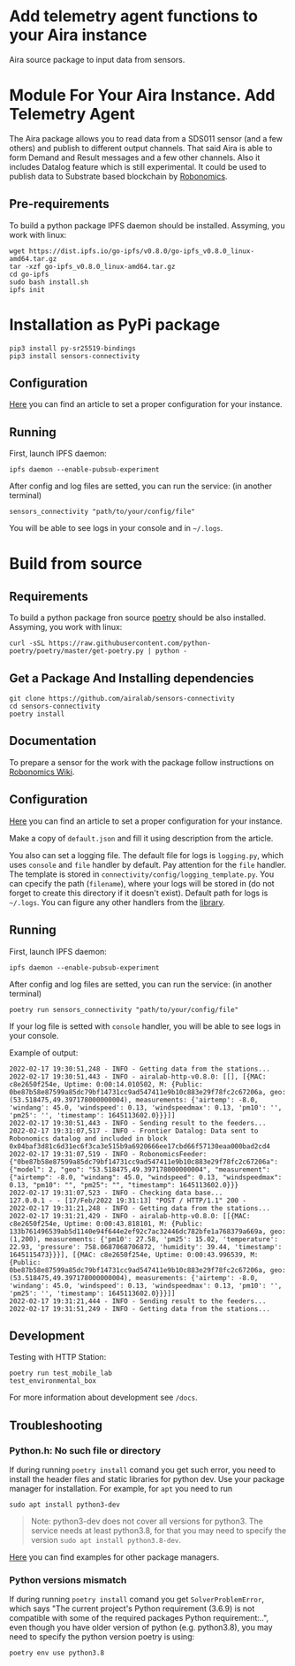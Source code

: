 # Add telemetry agent functions to your Aira instance
Aira source package to input data from sensors.

# Module For Your Aira Instance. Add Telemetry Agent

The Aira package allows you to read data from a SDS011 sensor (and a few others) and publish to different output channels.
That said Aira is able to form Demand and Result messages and a few other channels.
Also it includes Datalog feature which is still experimental. It could be used to publish data to Substrate based blockchain by [Robonomics](https://parachain.robonomics.network/).

## Pre-requirements

To build a python package IPFS daemon should be installed. Assyming, you work with linux:

```
wget https://dist.ipfs.io/go-ipfs/v0.8.0/go-ipfs_v0.8.0_linux-amd64.tar.gz
tar -xzf go-ipfs_v0.8.0_linux-amd64.tar.gz
cd go-ipfs
sudo bash install.sh 
ipfs init
```

# Installation as PyPi package

```
pip3 install py-sr25519-bindings
pip3 install sensors-connectivity
```

## Configuration

[Here](https://wiki.robonomics.network/docs/configuration-options-description/) you can find an article to set a proper configuration for your instance.

## Running

First, launch IPFS daemon:

```
ipfs daemon --enable-pubsub-experiment
```
After config and log files are setted, you can run the service: (in another terminal)

```
sensors_connectivity "path/to/your/config/file"
```

You will be able to see logs in your console and in `~/.logs`.

# Build from source
## Requirements

To build a python package fron source [poetry](https://python-poetry.org/docs/#osx--linux--bashonwindows-install-instructions) should be also installed. Assyming, you work with linux:

```
curl -sSL https://raw.githubusercontent.com/python-poetry/poetry/master/get-poetry.py | python -
```

## Get a Package And Installing dependencies

```
git clone https://github.com/airalab/sensors-connectivity
cd sensors-connectivity
poetry install
```

## Documentation

To prepare a sensor for the work with the package follow instructions on [Robonomics Wiki](https://wiki.robonomics.network/docs/connect-sensor-to-robonomics/).

## Configuration

[Here](https://wiki.robonomics.network/docs/configuration-options-description/) you can find an article to set a proper configuration for your instance.

Make a copy of `default.json` and fill it using description from the article.

You also can set a logging file. The default file for logs is `logging.py`, which uses `console` and `file` handler by default. Pay attention for the `file` handler. The template is stored in `connectivity/config/logging_template.py`. You can cpecify the path (`filename`), where your logs will be stored in (do not forget to create this directory if it doesn't exist). Default path for logs is `~/.logs`. You can figure any other handlers from the [library](https://docs.python.org/3.8/library/logging.html).

## Running

First, launch IPFS daemon:

```
ipfs daemon --enable-pubsub-experiment
```
After config and log files are setted, you can run the service: (in another terminal)

```
poetry run sensors_connectivity "path/to/your/config/file"  
```

If your log file is setted with `console` handler, you will be able to see logs in your console.

Example of output:

```
2022-02-17 19:30:51,248 - INFO - Getting data from the stations...
2022-02-17 19:30:51,443 - INFO - airalab-http-v0.8.0: [[], [{MAC: c8e2650f254e, Uptime: 0:00:14.010502, M: {Public: 0be87b58e87599a85dc79bf14731cc9ad547411e9b10c883e29f78fc2c67206a, geo: (53.518475,49.397178000000004), measurements: {'airtemp': -8.0, 'windang': 45.0, 'windspeed': 0.13, 'windspeedmax': 0.13, 'pm10': '', 'pm25': '', 'timestamp': 1645113602.0}}}]]
2022-02-17 19:30:51,443 - INFO - Sending result to the feeders...
2022-02-17 19:31:07,517 - INFO - Frontier Datalog: Data sent to Robonomics datalog and included in block 0x04baf3d81c6d31ec6f3ca3e515b9a6920666ee17cbd66f57130eaa000bad2cd4
2022-02-17 19:31:07,519 - INFO - RobonomicsFeeder: {"0be87b58e87599a85dc79bf14731cc9ad547411e9b10c883e29f78fc2c67206a": {"model": 2, "geo": "53.518475,49.397178000000004", "measurement": {"airtemp": -8.0, "windang": 45.0, "windspeed": 0.13, "windspeedmax": 0.13, "pm10": "", "pm25": "", "timestamp": 1645113602.0}}}
2022-02-17 19:31:07,523 - INFO - Checking data base...
127.0.0.1 - - [17/Feb/2022 19:31:13] "POST / HTTP/1.1" 200 -
2022-02-17 19:31:21,248 - INFO - Getting data from the stations...
2022-02-17 19:31:21,429 - INFO - airalab-http-v0.8.0: [[{MAC: c8e2650f254e, Uptime: 0:00:43.818101, M: {Public: 133b761496539ab5d1140e94f644e2ef92c7ac32446dc782bfe1a768379a669a, geo: (1,200), measurements: {'pm10': 27.58, 'pm25': 15.02, 'temperature': 22.93, 'pressure': 758.0687068706872, 'humidity': 39.44, 'timestamp': 1645115473}}}], [{MAC: c8e2650f254e, Uptime: 0:00:43.996539, M: {Public: 0be87b58e87599a85dc79bf14731cc9ad547411e9b10c883e29f78fc2c67206a, geo: (53.518475,49.397178000000004), measurements: {'airtemp': -8.0, 'windang': 45.0, 'windspeed': 0.13, 'windspeedmax': 0.13, 'pm10': '', 'pm25': '', 'timestamp': 1645113602.0}}}]]
2022-02-17 19:31:21,444 - INFO - Sending result to the feeders...
2022-02-17 19:31:51,249 - INFO - Getting data from the stations...
```

## Development

Testing with HTTP Station:
```
poetry run test_mobile_lab
test_environmental_box
```
For more information about development see `/docs`.

## Troubleshooting

### Python.h: No such file or directory

If during running `poetry install` comand you get such error, you need to install the header files and static libraries for python dev. Use your package manager for installation. For example, for `apt` you need to run
```
sudo apt install python3-dev
```
> Note:
python3-dev does not cover all versions for python3. The service needs at least python3.8, for that you may need to specify the version `sudo apt install python3.8-dev`.

[Here](https://stackoverflow.com/a/21530768) you can find examples for other package managers.

### Python versions mismatch

If during running `poetry install` comand you get `SolverProblemError`, which says "The current project's Python requirement (3.6.9) is not compatible with some of the required packages Python requirement:..", even though you have older version of python (e.g. python3.8), you may need to specify the python version poetry is using:

```
poetry env use python3.8
```

